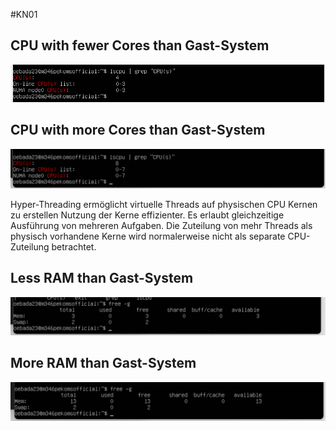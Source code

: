 #KN01
## CPU with fewer Cores than Gast-System
<img src="m346KN01lessCPU.png" alt="CPU with fewer Cores than Gast-System" width="600">

## CPU with more Cores than Gast-System
<img src="m346KN01moreCPU.png" alt="CPU with too many Cores as Gast-System" width="600">


Hyper-Threading ermöglicht virtuelle Threads auf physischen CPU Kernen zu erstellen Nutzung der Kerne effizienter. Es erlaubt gleichzeitige Ausführung von mehreren Aufgaben. Die Zuteilung von mehr Threads als physisch vorhandene Kerne wird normalerweise nicht als separate CPU-Zuteilung betrachtet.

## Less RAM than Gast-System
<img src="m346KN01lessRAM.png" alt="Less RAM than Gast-System" width="600">

## More RAM than Gast-System
<img src="m346KN01moreRAM.png" alt="More RAM than Gast-System" width="600">
